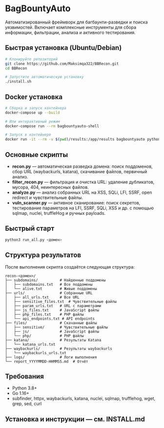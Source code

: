 # BagBountyAuto

Автоматизированный фреймворк для багбаунти-разведки и поиска уязвимостей. Включает комплексные инструменты для сбора информации, фильтрации, анализа и активного тестирования.

## Быстрая установка (Ubuntu/Debian)

```bash
# Клонируйте репозиторий
git clone https://github.com/Maksimqa322/BBRecon.git
cd BBRecon

# Запустите автоматическую установку
./install.sh
```

## Docker установка

```bash
# Сборка и запуск контейнера
docker-compose up --build

# Или интерактивный режим
docker-compose run --rm bagbountyauto-shell

# Запуск в контейнере
docker run -it --rm -v $(pwd)/results:/app/results bagbountyauto python3 run_all.py example.com
```

## Основные скрипты

- **recon.py** — автоматическая разведка домена: поиск поддоменов, сбор URL (waybackurls, katana), скачивание файлов, первичный анализ.
- **filter_recon.py** — фильтрация и очистка URL: удаление дубликатов, мусора, 404, неинтересных файлов.
- **analyze.py** — анализ собранных URL на XSS, SQLi, LFI, SSRF, open redirect и чувствительные файлы.
- **vuln_scanner.py** — активное сканирование: поиск секретов, тестирование параметров на LFI, SSRF, SQLi, XSS и др. с помощью sqlmap, nuclei, truffleHog и ручных payloads.

## Быстрый старт

```bash
python3 run_all.py <домен>
```

## Структура результатов

После выполнения скрипта создаётся следующая структура:

```
recon-<домен>/
├── subdomains/          # Найденные поддомены
│   ├── subdomains.txt   # Все поддомены
│   └── alive.txt        # Живые поддомены
├── urls/                # Собранные URL
│   ├── all_urls.txt     # Все URL
│   ├── sensitive_files.txt  # Чувствительные файлы
│   ├── param_urls.txt   # URL с параметрами
│   ├── js_files.txt     # JavaScript файлы
│   ├── php_files.txt    # PHP файлы
│   └── api_endpoints.txt # API endpoints
├── files/               # Скачанные файлы
│   ├── sensitive/       # Чувствительные файлы
│   ├── js/              # JavaScript файлы
│   └── php/             # PHP файлы
├── katana/              # Результаты Katana
│   └── katana_urls.txt
├── waybackurls/         # Результаты waybackurls
│   └── waybackurls_urls.txt
├── logs/                # Логи выполнения
└── report_YYYYMMDD-HHMMSS.md  # Отчёт
```

## Требования

- Python 3.8+
- Go 1.16+
- subfinder, httpx, waybackurls, katana, nuclei, sqlmap, trufflehog, wget, grep, sed, curl

## Установка и инструкции — см. INSTALL.md


